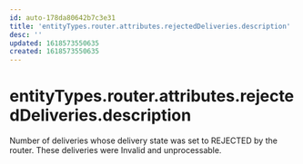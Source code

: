 ```yaml
---
id: auto-178da80642b7c3e31
title: 'entityTypes.router.attributes.rejectedDeliveries.description'
desc: ''
updated: 1618573550635
created: 1618573550635
---
```

# entityTypes.router.attributes.rejectedDeliveries.description

Number of deliveries whose delivery state was set to REJECTED by the router. These deliveries were Invalid and unprocessable.